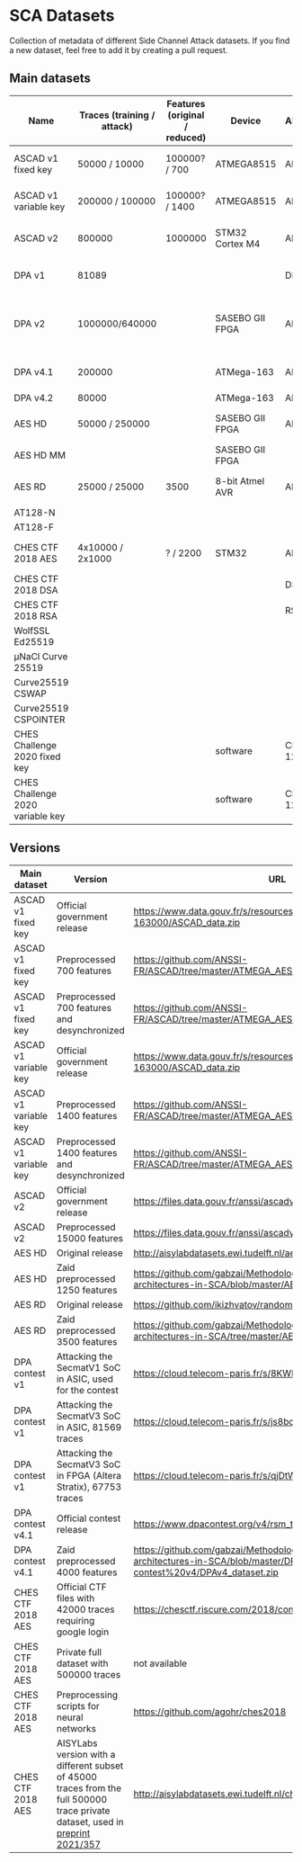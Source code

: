 # SCA Datasets
Collection of metadata of different Side Channel Attack datasets.
If you find a new dataset, feel free to add it by creating a pull request.

## Main datasets

| Name | Traces (training / attack) | Features (original / reduced) | Device | Algorithm | Countermeasures | Keys | Aquisition | Papers | URL |
|---|---|---|---|---|---|---|---|---|---|
| ASCAD v1 fixed key | 50000 / 10000 | 100000? / 700 | ATMEGA8515 | AES-128 | 1st order XOR Boolean Masking | Fixed | EM | [JOC 2020](https://doi.org/10.1007/s13389-019-00220-8) | see versions below |
| ASCAD v1 variable key | 200000 / 100000 | 100000? / 1400 | ATMEGA8515 | AES-128 | 1st order XOR Boolean Masking | Random | EM | [JOC 2020](https://doi.org/10.1007/s13389-019-00220-8) | See versions below |
| ASCAD v2 | 800000 | 1000000 | STM32 Cortex M4 | AES-128 | 2nd order Boolean Masking and shuffling | Random | Power | [preprint 2021/592](https://eprint.iacr.org/2021/592.pdf) | See versions below |
| DPA v1 | 81089 |  |  | DES |  | Fixed |  |  | See versions below|
| DPA v2 | 1000000/640000 |  | SASEBO GII FPGA | AES-128 | None | Random in template, 32 fixed in test | Power |  | [website](https://www.dpacontest.org/v2/download.php) |
| DPA v4.1 | 200000 |  | ATMega-163 | AES-128 |  | Fixed | Power |  | See versions below |
| DPA v4.2 | 80000 |  | ATMega-163 | AES-128 |  | 16 fixed | Power |  | [website](https://www.dpacontest.org/v4/42_traces.php) |
| AES HD | 50000 / 250000 |  | SASEBO GII FPGA | AES-128 |  | Fixed |  |  | See versions below  |
| AES HD MM|  |  | SASEBO GII FPGA |  |  |  |  |  |
| AES RD | 25000 / 25000 | 3500 | 8-bit Atmel AVR | AES-128 | Random delay interrupt | 1 fixed | Power | [CHES 2009](https://www.iacr.org/archive/ches2009/57470156/57470156.pdf) | See versions below |
| AT128-N |  |  |  |  |  |  |  |  |
| AT128-F |  |  |  |  |  |  |  |  |
| CHES CTF 2018 AES | 4x10000 / 2x1000 | ? / 2200 | STM32 | AES-128 | 1st order XOR Boolean Masking | Fixed and Random | Power |  | See versions below |
| CHES CTF 2018 DSA |  |  |  | DSA | | Fixed |  |  |  |
| CHES CTF 2018 RSA |  |  |  | RSA |  | Fixed |  |  |  |
| WolfSSL Ed25519 |  |  |  |  |  |  |  |  |
| μNaCl Curve 25519 |  |  |  |  |  |  |  |  |
| Curve25519 CSWAP |  |  |  |  |  |  |  |  |
| Curve25519 CSPOINTER |  |  |  |  |  |  |  |  |
| CHES Challenge 2020 fixed key |  |  | software | Clyde-128 | different ISW masking methods | Fixed | Power | [preprint 2022/471](https://eprint.iacr.org/2022/471.pdf) |  |
| CHES Challenge 2020 variable key |  |  | software | Clyde-128 | different ISW masking methods | Random | Power | [preprint 2022/471](https://eprint.iacr.org/2022/471.pdf) |  |

## Versions
| Main dataset | Version | URL |
|---|---|---|
| ASCAD v1 fixed key | Official government release | https://www.data.gouv.fr/s/resources/ascad/20180530-163000/ASCAD_data.zip |
| ASCAD v1 fixed key | Preprocessed 700 features | https://github.com/ANSSI-FR/ASCAD/tree/master/ATMEGA_AES_v1/ATM_AES_v1_fixed_key |
| ASCAD v1 fixed key | Preprocessed 700 features and desynchronized |  https://github.com/ANSSI-FR/ASCAD/tree/master/ATMEGA_AES_v1/ATM_AES_v1_fixed_key |
| ASCAD v1 variable key | Official government release | https://www.data.gouv.fr/s/resources/ascad/20180530-163000/ASCAD_data.zip |
| ASCAD v1 variable key | Preprocessed 1400 features | https://github.com/ANSSI-FR/ASCAD/tree/master/ATMEGA_AES_v1/ATM_AES_v1_variable_key |
| ASCAD v1 variable key | Preprocessed 1400 features and desynchronized | https://github.com/ANSSI-FR/ASCAD/tree/master/ATMEGA_AES_v1/ATM_AES_v1_variable_key |
| ASCAD v2 | Official government release | https://files.data.gouv.fr/anssi/ascadv2/ |
| ASCAD v2 | Preprocessed 15000 features | https://files.data.gouv.fr/anssi/ascadv2/ascadv2-extracted.h5 |
| AES HD | Original release | http://aisylabdatasets.ewi.tudelft.nl/aes_hd.h5 |
| AES HD | Zaid preprocessed 1250 features  | https://github.com/gabzai/Methodology-for-efficient-CNN-architectures-in-SCA/blob/master/AES_HD/AES_HD_dataset.zip |
| AES RD | Original release | https://github.com/ikizhvatov/randomdelays-traces |
| AES RD | Zaid preprocessed 3500 features | https://github.com/gabzai/Methodology-for-efficient-CNN-architectures-in-SCA/tree/master/AES_RD/AES_RD_dataset |
| DPA contest v1 | Attacking the SecmatV1 SoC in ASIC, used for the contest | https://cloud.telecom-paris.fr/s/8KWK5PnApP4DNy7  |
| DPA contest v1 | Attacking the SecmatV3 SoC in ASIC, 81569 traces | https://cloud.telecom-paris.fr/s/js8bcrAnZc4rLQb |
| DPA contest v1 | Attacking the SecmatV3 SoC in FPGA (Altera Stratix), 67753 traces | https://cloud.telecom-paris.fr/s/qjDtWRHy4WEDBcm |
| DPA contest v4.1 | Official contest release | https://www.dpacontest.org/v4/rsm_traces.php | 
| DPA contest v4.1 | Zaid preprocessed 4000 features | https://github.com/gabzai/Methodology-for-efficient-CNN-architectures-in-SCA/blob/master/DPA-contest%20v4/DPAv4_dataset.zip | 
| CHES CTF 2018 AES | Official CTF files with 42000 traces requiring google login | https://chesctf.riscure.com/2018/content?show=training |
| CHES CTF 2018 AES | Private full dataset with 500000 traces | not available |
| CHES CTF 2018 AES | Preprocessing scripts for neural networks | https://github.com/agohr/ches2018 |
| CHES CTF 2018 AES | AISYLabs version with a different subset of 45000 traces from the full 500000 trace private dataset, used in [preprint 2021/357](https://eprint.iacr.org/2021/357.pdf)| http://aisylabdatasets.ewi.tudelft.nl/ches_ctf.h5 |

